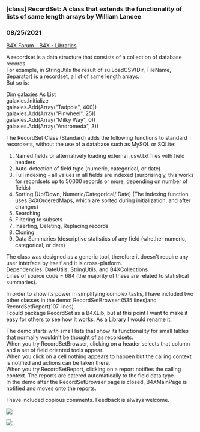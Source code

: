 ### [class] RecordSet: A class that extends the functionality of lists of same length arrays by William Lancee
### 08/25/2021
[B4X Forum - B4X - Libraries](https://www.b4x.com/android/forum/threads/133744/)

A recordset is a data structure that consists of a collection of database records.   
For example, in StringUtils the result of su.LoadCSV(Dir, FileName, Separator) is a recordset, a list of same length arrays.  
But so is:  
  
 Dim galaxies As List  
 galaxies.Initialize  
 galaxies.Add(Array("Tadpole", 400))  
 galaxies.Add(Array("Pinwheel", 25))  
 galaxies.Add(Array("Milky Way", 0))  
 galaxies.Add(Array("Andromeda", 3))  
  
The RecordSet Class (Standard) adds the following functions to standard recordsets, without the use of a database such as MySQL or SQLite:  
1. Named fields or alternatively loading external .csv/.txt files with field headers  
2. Auto-detection of field type (numeric, categorical, or date)  
3. Full indexing - all values in all fields are indexed (surprisingly, this works for recordsets up to 50000 records or more, depending on number of fields)  
4. Sorting (Up/Down, Numeric/Categorical/ Date) (The indexing function uses B4XOrderedMaps, which are sorted during initialization, and after changes)  
5. Searching  
6. Filtering to subsets  
7. Inserting, Deleting, Replacing records  
8. Cloning  
9. Data Summaries (descriptive statistics of any field (whether numeric, categorical, or date)  
  
The class was designed as a generic tool, therefore it doesn't require any user interface by itself and it is cross-platform.  
Dependencies: DateUtils, StringUtils, and B4XCollections  
Lines of source code = 684 (the majority of these are related to statistical summaries).  
  
In order to show its power in simplifying complex tasks, I have included two other classes in the demo: RecordSetBrowser (535 lines)and RecordSetReport(107 lines).  
I could package RecordSet as a B4XLib, but at this point I want to make it easy for others to see how it works. As a Library I would rename it.  
  
The demo starts with small lists that show its functionality for small tables that normally wouldn't be thought of as recordsets.  
When you try RecordSetBrowser, clicking on a header selects that column and a set of field oriented tools appear.  
When you click on a cell nothing appears to happen but the calling context is notified and actions can be taken there.  
When you try RecordSetReport, clicking on a report notifies the calling context. The reports are catered automatically to the field data type.  
In the demo after the RecordSetBrowser page is closed, B4XMainPage is notified and moves onto the reports.  
  
I have included copious comments. Feedback is always welcome.  
  
![](https://www.b4x.com/android/forum/attachments/118265)  
  
![](https://www.b4x.com/android/forum/attachments/118266)